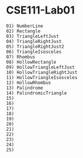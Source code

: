 # CSE111-Lab01

    01) NumberLine
    02) Rectangle
    03) TriangleLeftJust
    04) TriangleRightJust
    05) TriangleRightJust2
    06) TriangleIsosceles
    07) Rhombus
    08) HollowRectangle
    09) HollowTriangleLeftJust
    10) HollowTriangleRightJust
    11) HollowTriangleIsosceles
    12) HollowRhombus
    13) Palindrome
    14) PalindromicTriangle
    15)
    16)
    17)
    18)
    19)
    20)
    21)
    22)
    23)
    24)
    25)
